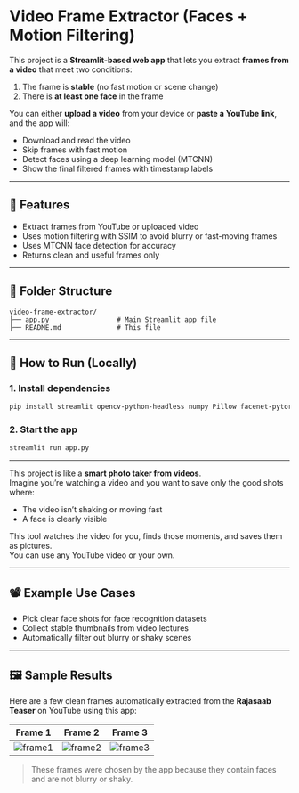 # Video Frame Extractor (Faces + Motion Filtering)

This project is a **Streamlit-based web app** that lets you extract **frames from a video** that meet two conditions:

1. The frame is **stable** (no fast motion or scene change)  
2. There is **at least one face** in the frame

You can either **upload a video** from your device or **paste a YouTube link**, and the app will:
- Download and read the video  
- Skip frames with fast motion  
- Detect faces using a deep learning model (MTCNN)  
- Show the final filtered frames with timestamp labels

---

## 🔧 Features

- Extract frames from YouTube or uploaded video  
- Uses motion filtering with SSIM to avoid blurry or fast-moving frames  
- Uses MTCNN face detection for accuracy  
- Returns clean and useful frames only

---

## 📁 Folder Structure

```
video-frame-extractor/
├── app.py                 # Main Streamlit app file
├── README.md              # This file
```

---

## 🚀 How to Run (Locally)

### 1. Install dependencies

```bash
pip install streamlit opencv-python-headless numpy Pillow facenet-pytorch yt-dlp scikit-image
```

### 2. Start the app

```bash
streamlit run app.py
```
---

This project is like a **smart photo taker from videos**.  
Imagine you’re watching a video and you want to save only the good shots where:
- The video isn’t shaking or moving fast  
- A face is clearly visible  

This tool watches the video for you, finds those moments, and saves them as pictures.  
You can use any YouTube video or your own.

---

## 📽️ Example Use Cases

- Pick clear face shots for face recognition datasets  
- Collect stable thumbnails from video lectures  
- Automatically filter out blurry or shaky scenes

---

## 🖼️ Sample Results

Here are a few clean frames automatically extracted from the **Rajasaab Teaser** on YouTube using this app:

| Frame 1 | Frame 2 | Frame 3 |
|--------|---------|--------|
| ![frame1](assets/frame1.png) | ![frame2](assets/frame2.png) | ![frame3](assets/frame3.png) |

> These frames were chosen by the app because they contain faces and are not blurry or shaky.




